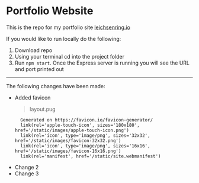 # Portfolio Website
This is the repo for my portfolio site [leichsenring.io](https://leichsenring.io)

If you would like to run locally do the following:
1. Download repo
2. Using your terminal cd into the project folder
3. Run `npm start`. Once the Express server is running you will see the URL and port printed out

***

The following changes have been made:
* Added favicon
  > layout.pug
    ```
      Generated on https://favicon.io/favicon-generator/
      link(rel='apple-touch-icon', sizes='180x180', href='/static/images/apple-touch-icon.png')
      link(rel='icon', type='image/png', sizes='32x32', href='/static/images/favicon-32x32.png')
      link(rel='icon', type='image/png', sizes='16x16', href='/static/images/favicon-16x16.png')
      link(rel='manifest', href='/static/site.webmanifest')
    ```
* Change 2
* Change 3



